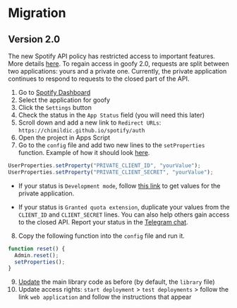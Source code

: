 # Migration

## Version 2.0

The new Spotify API policy has restricted access to important features. More details [here](https://developer.spotify.com/blog/2024-11-27-changes-to-the-web-api).
To regain access in goofy 2.0, requests are split between two applications: yours and a private one. Currently, the private application continues to respond to requests to the closed part of the API.

1. Go to [Spotify Dashboard](https://developer.spotify.com/dashboard)
2. Select the application for goofy
3. Click the `Settings` button
4. Check the status in the `App Status` field (you will need this later)
5. Scroll down and add a new link to `Redirect URLs`: `https://chimildic.github.io/spotify/auth`
6. Open the project in Apps Script
7. Go to the `config` file and add two new lines to the `setProperties` function. Example of how it should look [here](https://github.com/Chimildic/goofy/blob/main/config.js).

```js
UserProperties.setProperty("PRIVATE_CLIENT_ID", "yourValue");
UserProperties.setProperty("PRIVATE_CLIENT_SECRET", "yourValue");
```

- If your status is `Development mode`, follow [this link](https://script.google.com/macros/s/AKfycbwwDT25i71nYAk1aICxnrXfFVDzctcmhRMqzugjEkpqmUWjGATAbMOCL5aqvlPXOIq4/exec) to get values for the private application.

- If your status is `Granted quota extension`, duplicate your values from the `CLIENT_ID` and `CLIENT_SECRET` lines. You can also help others gain access to the closed API. Report your status in the [Telegram chat](https://t.me/forum_goofy).

8. Copy the following function into the `config` file and run it.

```js
function reset() {
  Admin.reset();
  setProperties();
}
```

9. [Update](https://ladywhiskers.github.io/Spotify-Playlist-Helper/#/tuning?id=Обновить-библиотеку) the main library code as before (by default, the `library` file)
10. Update access rights: `start deployment` > `test deployments` > follow the link `web application` and follow the instructions that appear
